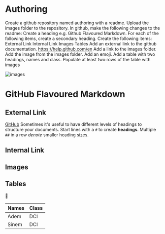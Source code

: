 # Authoring


Create a github repository named authoring with a readme.
Upload the images folder to the repository.
In github, make the following changes to the readme:
Create a heading e.g. Github Flavoured Markdown. For each of the following items, create a secondary heading.
Create the following items:
External Link
Internal Link
Images
Tables
Add an external link to the github documentation. https://help.github.com/en
Add a link to the images folder.
Add the image from the images folder.
Add an emoji.
Add a table with two headings, names and class. Populate at least two rows of the table with images

![images](https://images.unsplash.com/photo-1507842217343-583bb7270b66?ixlib=rb-1.2.1&ixid=MnwxMjA3fDB8MHxwaG90by1wYWdlfHx8fGVufDB8fHx8&auto=format&fit=crop&w=1153&q=80)

# GitHub Flavoured Markdown
## External Link
[GitHub](https://help.github.com/en)
Sometimes it's useful to have different levels of headings to structure your documents. Start lines with a `#` to create **headings**. Multiple `##` in a row *denote* smaller heading sizes.

## Internal Link
## Images
## Tables

:jack_o_lantern:




| Names | Class | 
| ------| ----- |
| Adem  | DCI   |
| Sinem  | DCI  |

